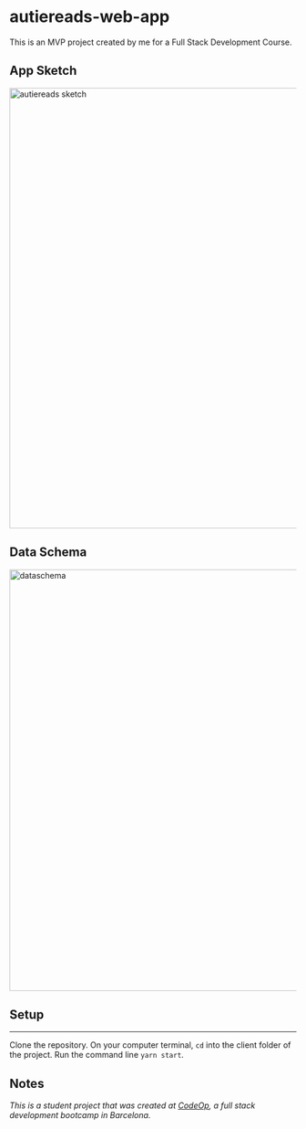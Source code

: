 # autiereads-web-app
This is an MVP project created by me for a Full Stack Development Course.

## App Sketch

<img width="772" alt="autiereads sketch" src="https://user-images.githubusercontent.com/113172663/214557903-98436867-4d91-4d61-856d-de9023866bf5.png">

## Data Schema

<img width="739" alt="dataschema" src="https://user-images.githubusercontent.com/113172663/214558136-b66771ee-06ba-4d56-bffa-37db7d8fdb93.png">

## Setup
----------------------------

Clone the repository.
On your computer terminal, `cd` into the client folder of the project.
Run the command line `yarn start`.

## Notes

_This is a student project that was created at [CodeOp](http://CodeOp.tech), a full stack development bootcamp in Barcelona._


